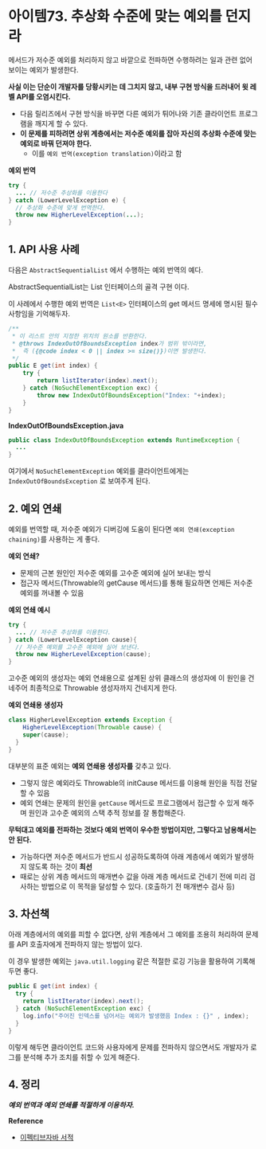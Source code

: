 # 아이템73. 추상화 수준에 맞는 예외를 던지라

메서드가 저수준 예외를 처리하지 않고 바깥으로 전파하면 수행하려는 일과 관련 없어 보이는 예외가 발생한다.

**사실 이는 단순이 개발자를 당황시키는 데 그치지 않고, 내부 구현 방식을 드러내어 윗 레벨 API를 오염시킨다.**

- 다음 릴리즈에서 구현 방식을 바꾸면 다른 예외가 튀어나와 기존 클라이언트 프로그램을 깨지게 할 수 있다.
- **이 문제를 피하려면 상위 계층에서는 저수준 예외를 잡아 자신의 추상화 수준에 맞는 예외로 바꿔 던져야 한다.**
    - 이를 `예외 번역(exception translation)`이라고 함

**예외 번역**

```java
try {
  ... // 저수준 추상화를 이용한다
} catch (LowerLevelException e) {
  // 추상화 수준에 맞게 번역한다.
  throw new HigherLevelException(...);
}
```

## 1. API 사용 사례

다음은 `AbstractSequentialList` 에서 수행하는 예외 번역의 예다.

AbstractSequentialList는 List 인터페이스의 골격 구현 이다.

이 사례에서 수행한 예외 번역은 `List<E>` 인터페이스의 get 메서드 명세에 명시된 필수사항임을 기억해두자.

```java
/**
 * 이 리스트 안의 지정한 위치의 원소를 반환한다. 
 * @throws IndexOutOfBoundsException index가 범위 밖이라면,
 *	즉 ({@code index < 0 || index >= size()})이면 발생한다.
 */
public E get(int index) {
    try {
        return listIterator(index).next();
    } catch (NoSuchElementException exc) {
        throw new IndexOutOfBoundsException("Index: "+index);
    }
}
```

**IndexOutOfBoundsException.java**

```java
public class IndexOutOfBoundsException extends RuntimeException {
  ...
}
```

여기에서 `NoSuchElementException` 예외를 클라이언트에게는 `IndexOutOfBoundsException` 로 보여주게 된다.

## 2. 예외 연쇄

예외를 번역할 때, 저수준 예외가 디버깅에 도움이 된다면 `예외 연쇄(exception chaining)`를 사용하는 게 좋다.

**예외 연쇄?**

- 문제의 근본 원인인 저수준 예외를 고수준 예외에 실어 보내는 방식
- 접근자 메서드(Throwable의 getCause 메서드)를 통해 필요하면 언제든 저수준 예외를 꺼내볼 수 있음

**예외 연쇄 예시**

```java
try {
  ... // 저수준 추상화를 이용한다.
} catch (LowerLevelException cause){
  // 저수준 예외를 고수준 예외에 실어 보낸다.
  throw new HigherLevelException(cause);
}
```

고수준 예외의 생성자는 예외 연쇄용으로 설계된 상위 클래스의 생성자에 이 원인을 건네주어 최종적으로 Throwable 생성자까지 건네지게 한다.

**예외 연쇄용 생성자**

```java
class HigherLevelException extends Exception {
	HigherLevelException(Throwable cause) {
    super(cause);
  }
}
```

대부분의 표준 예외는 **예외 연쇄용 생성자를** 갖추고 있다.

- 그렇지 않은 예외라도 Throwable의 initCause 메서드를 이용해 원인을 직접 전달할 수 있음
- 예외 연쇄는 문제의 원인을 `getCause` 메서드로 프로그램에서 접근할 수 있게 해주며 원인과 고수준 예외의 스택 추적 정보를 잘 통합해준다.

**무턱대고 예외를 전파하는 것보다 예외 번역이 우수한 방법이지만, 그렇다고 남용해서는 안 된다.**

- 가능하다면 저수준 메서드가 반드시 성공하도록하여 아래 계층에서 예외가 발생하지 않도록 하는 것이 **최선**
- 때로는 상위 계층 메서드의 매개변수 값을 아래 계층 메서드로 건네기 전에 미리 검사하는 방법으로 이 목적을 달성할 수 있다. (호출하기 전 매개변수 검사 등)

## 3. 차선책

아래 계층에서의 예외를 피할 수 없다면, 상위 계층에서 그 예외를 조용히 처리하여 문제를 API 호출자에게 전파하지 않는 방법이 있다.

이 경우 발생한 예외는 `java.util.logging` 같은 적절한 로깅 기능을 활용하여 기록해두면 좋다.

```java
public E get(int index) {
  try {
    return listIterator(index).next();
  } catch (NoSuchElementException exc) {
    log.info("주어진 인덱스를 넘어서는 예외가 발생했음 Index : {}" , index); 
  }
}
```

이렇게 해두면 클라이언트 코드와 사용자에게 문제를 전파하지 않으면서도 개발자가 로그를 분석해 추가 조치를 취할 수 있게 해준다.

## 4. 정리

***예외 번역과 예외 연쇄를 적절하게 이용하자.***

**Reference**

- [이펙티브자바 서적](http://www.yes24.com/Product/Goods/65551284)